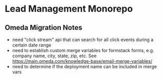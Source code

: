 # Lead Management Monorepo

## Omeda Migration Notes
- need "click stream" api that can search for all click events during a certain date range
- need to establish custom merge variables for formstack forms, e.g. company name, city, state, zip, etc. See https://main.omeda.com/knowledge-base/email-merge-variables/
- need to determine if the deployment name can be included in merge vars
